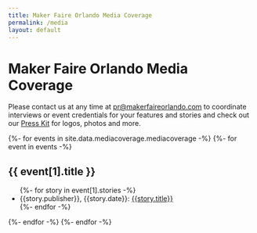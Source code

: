 ```yaml
---
title: Maker Faire Orlando Media Coverage
permalink: /media
layout: default
---
```


# Maker Faire Orlando Media Coverage
Please contact us at any time at [pr@makerfaireorlando.com](mailto:pr@makerfaireorlando.com) to coordinate interviews or event credentials for your features and stories and check out our [Press Kit](/press-kit) for logos, photos and more.

<div>
{%- for events in site.data.mediacoverage.mediacoverage -%}
  {%- for event in events -%}
    <h2>{{ event[1].title }}</h2>
    <ul>
    {%- for story in event[1].stories -%}
      <li> {{story.publisher}}, {{story.date}}: <a href="{{story.url}}">{{story.title}}</a></li>
    {%- endfor -%}
    </ul>
  {%- endfor -%}
{%- endfor -%}
</div>
